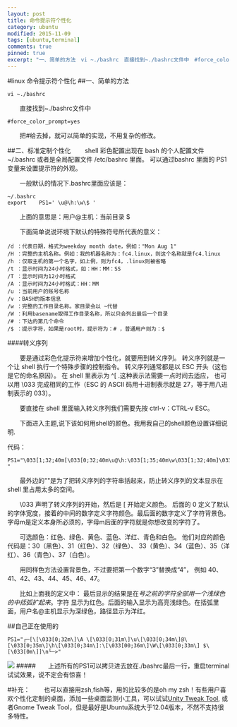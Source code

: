 ```yaml
---
layout: post
title: 命令提示符个性化
category: ubuntu
modified: 2015-11-09
tags: [ubuntu,terminal]
comments: true
pinned: true
excerpt: "一、简单的方法　vi ~./bashrc　直接找到~./bashrc文件中　#force_color_prompt=yes　把#给去掉，就可以简单的实现，不用复杂的修改。　二、标准定制个性化"
---
```


#linux 命令提示符个性化
##一、简单的方法

`vi ~./bashrc`

　　直接找到~./bashrc文件中


```
#force_color_prompt=yes
```

　　把#给去掉，就可以简单的实现，不用复杂的修改。

##二、标准定制个性化
　　shell 彩色配置出现在 bash 的个人配置文件 ~/.bashrc 或者是全局配置文件 /etc/bashrc 里面。 可以通过bashrc 里面的 PS1 变量来设置提示符的外观。

　　一般默认的情况下.bashrc里面应该是：

```
~/.bashrc
export    PS1=' \u@\h:\w\$ '
```

　　上面的意思是：用户@主机：当前目录 $

　　下面简单说说环境下默认的特殊符号所代表的意义：

```
/d ：代表日期，格式为weekday month date，例如："Mon Aug 1"
/H ：完整的主机名称。例如：我的机器名称为：fc4.linux，则这个名称就是fc4.linux
/h ：仅取主机的第一个名字，如上例，则为fc4，.linux则被省略
/t ：显示时间为24小时格式，如：HH：MM：SS
/T ：显示时间为12小时格式
/A ：显示时间为24小时格式：HH：MM
/u ：当前用户的账号名称
/v ：BASH的版本信息
/w ：完整的工作目录名称。家目录会以 ~代替
/W ：利用basename取得工作目录名称，所以只会列出最后一个目录
/# ：下达的第几个命令
/$ ：提示字符，如果是root时，提示符为：# ，普通用户则为：$
```

####转义序列

　　要是通过彩色化提示符来增加个性化，就要用到转义序列。 转义序列就是一个让 shell 执行一个特殊步骤的控制指令。 转义序列通常都是以 ESC 开头（这也是它的命名原因）。 在 shell 里表示为 ^[ .这种表示法需要一点时间去适应， 也可以用 \033 完成相同的工作（ESC 的 ASCII 码用十进制表示就是 27，等于用八进制表示的 033）。

　　要直接在 shell 里面输入转义序列我们需要先按 ctrl-v：CTRL-v ESC。 

　　下面进入主题,说下该如何用shell的颜色。我用我自己的shell颜色设置详细说明.

代码：

```
PS1="\033[1;32;40m[\033[0;32;40m\u@\h:\033[1;35;40m\w\033[1;32;40m]\033[1;31;40m$\033[1;32;40m
"
```

　　最外边的""是为了把转义序列的字符串括起来，防止转义序列的文本显示在 shell 里占用太多的空间。

　　\033 声明了转义序列的开始，然后是 [ 开始定义颜色。 后面的 0 定义了默认的字体宽度，接着的中间的数字定义字符颜色。最后面的数字定义了字符背景色。字母m是定义本身所必须的，字母m后面的字符就是你想改变的字符了。

　　可选颜色：红色、绿色、黄色、蓝色、洋红、青色和白色。 他们对应的颜色代码是：30（黑色）、31（红色）、32（绿色）、 33（黄色）、34（蓝色）、35（洋红）、36（青色）、37（白色）。

　　用同样色方法设置背景色，不过要把第一个数字“3”替换成“4”， 例如 40、41、42、43、44、45、46、47。

　　比如上面我的定义中： 最后显示的结果是在$号之前的字符全部用一个浅绿色的中括弧扩起来。$字符 显示为红色。后面的输入显示为高亮浅绿色。在括弧里面，用户名@主机显示为深绿色，路径显示为洋红。

##自己正在使用的

```
PS1="┌─[\[\033[0;32m\]\A \[\033[0;31m\]\u\[\033[0;34m\]@\[\033[0;35m\]\h\[\033[0;34m\]:\[\033[00;36m\]\W\[\033[0;33m\] $\[\033[0m\]]\n└─>"
```

![](http://i.imgur.com/SIppgF9.png)
#####　　上述所有的PS1可以拷贝进去放在./bashrc最后一行，重启terminal试试效果，说不定会有惊喜！

#补充：
　　也可以直接用zsh,fish等，用的比较多的是oh my zsh！有些用户喜欢个性化定制的桌面，添加一些桌面监测小工具，可以试试[Unity Tweak Tool](http://www.2cto.com/os/201501/372413.html), 或者Gnome Tweak Tool，但是最好是Ubuntu系统大于12.04版本，不然不支持很多特性。
